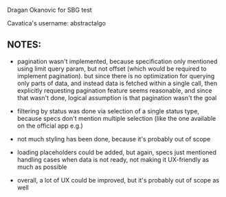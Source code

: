 Dragan Okanovic for SBG test

Cavatica's username: abstractalgo

## NOTES:

 - pagination wasn't implemented, because specification only mentioned using limit query param, but not offset (which would be required to implement pagination). but since there is no optimization for querying only parts of data, and instead data is fetched within a single call, then explicitly requesting pagination feature seems reasonable, and since that wasn't done, logical assumption is that pagination wasn't the goal

 - filtering by status was done via selection of a single status type, because specs don't mention multiple selection (like the one available on the official app e.g.)

 - not much styling has been done, because it's probably out of scope

 - loading placeholders could be added, but again, specs just mentioned handling cases when data is not ready, not making it UX-friendly as much as possible

 - overall, a lot of UX could be improved, but it's probably out of scope as well